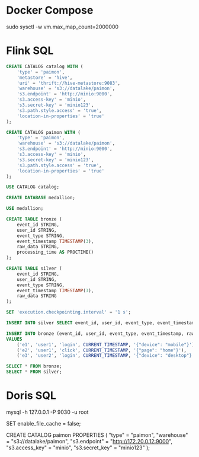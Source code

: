 # Docker Compose
sudo sysctl -w vm.max_map_count=2000000

# Flink SQL

```SQL
CREATE CATALOG catalog WITH (
    'type' = 'paimon',
    'metastore' = 'hive',
    'uri' = 'thrift://hive-metastore:9083',
    'warehouse' = 's3://datalake/paimon',
    's3.endpoint' = 'http://minio:9000',
    's3.access-key' = 'minio',  
    's3.secret-key' = 'minio123',
    's3.path.style.access' = 'true',
    'location-in-properties' = 'true'
);

CREATE CATALOG paimon WITH (
    'type' = 'paimon',
    'warehouse' = 's3://datalake/paimon',
    's3.endpoint' = 'http://minio:9000',
    's3.access-key' = 'minio',  
    's3.secret-key' = 'minio123',
    's3.path.style.access' = 'true',
    'location-in-properties' = 'true'
);

USE CATALOG catalog;

CREATE DATABASE medallion;

USE medallion;

CREATE TABLE bronze (
    event_id STRING,
    user_id STRING,
    event_type STRING,
    event_timestamp TIMESTAMP(3),
    raw_data STRING,
    processing_time AS PROCTIME()
);

CREATE TABLE silver (
    event_id STRING,
    user_id STRING,
    event_type STRING,
    event_timestamp TIMESTAMP(3),
    raw_data STRING
);

SET 'execution.checkpointing.interval' = '1 s';

INSERT INTO silver SELECT event_id, user_id, event_type, event_timestamp, raw_data  FROM bronze;

INSERT INTO bronze (event_id, user_id, event_type, event_timestamp, raw_data)
VALUES 
    ('e1', 'user1', 'login', CURRENT_TIMESTAMP, '{"device": "mobile"}'),
    ('e2', 'user1', 'click', CURRENT_TIMESTAMP, '{"page": "home"}'),
    ('e3', 'user2', 'login', CURRENT_TIMESTAMP, '{"device": "desktop"}');

SELECT * FROM bronze;
SELECT * FROM silver;
```

# Doris SQL
mysql -h 127.0.0.1 -P 9030 -u root

SET enable_file_cache = false;

CREATE CATALOG paimon PROPERTIES (
    "type" = "paimon",
    "warehouse" = "s3://datalake/paimon",
    "s3.endpoint" = "http://172.20.0.12:9000",
    "s3.access_key" = "minio",
    "s3.secret_key" = "minio123"
);